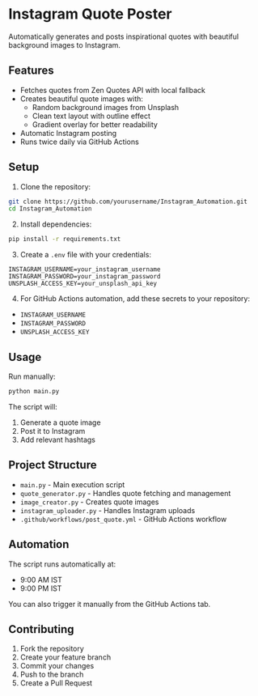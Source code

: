 # Instagram Quote Poster

Automatically generates and posts inspirational quotes with beautiful background images to Instagram.

## Features

- Fetches quotes from Zen Quotes API with local fallback
- Creates beautiful quote images with:
  - Random background images from Unsplash
  - Clean text layout with outline effect
  - Gradient overlay for better readability
- Automatic Instagram posting
- Runs twice daily via GitHub Actions

## Setup

1. Clone the repository:
```bash
git clone https://github.com/yourusername/Instagram_Automation.git
cd Instagram_Automation
```

2. Install dependencies:
```bash
pip install -r requirements.txt
```

3. Create a `.env` file with your credentials:
```env
INSTAGRAM_USERNAME=your_instagram_username
INSTAGRAM_PASSWORD=your_instagram_password
UNSPLASH_ACCESS_KEY=your_unsplash_api_key
```

4. For GitHub Actions automation, add these secrets to your repository:
- `INSTAGRAM_USERNAME`
- `INSTAGRAM_PASSWORD`
- `UNSPLASH_ACCESS_KEY`

## Usage

Run manually:
```bash
python main.py
```

The script will:
1. Generate a quote image
2. Post it to Instagram
3. Add relevant hashtags

## Project Structure

- `main.py` - Main execution script
- `quote_generator.py` - Handles quote fetching and management
- `image_creator.py` - Creates quote images
- `instagram_uploader.py` - Handles Instagram uploads
- `.github/workflows/post_quote.yml` - GitHub Actions workflow

## Automation

The script runs automatically at:
- 9:00 AM IST
- 9:00 PM IST

You can also trigger it manually from the GitHub Actions tab.

## Contributing

1. Fork the repository
2. Create your feature branch
3. Commit your changes
4. Push to the branch
5. Create a Pull Request